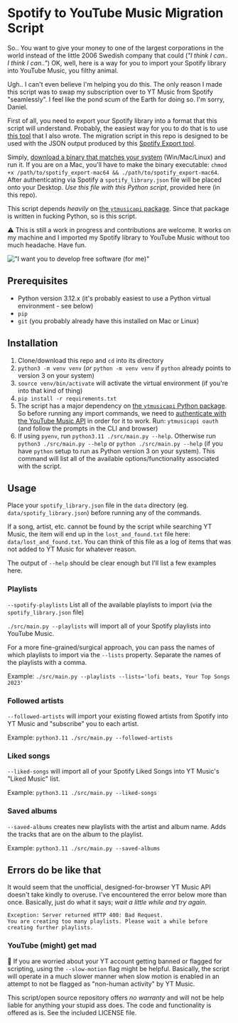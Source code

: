 # Spotify to YouTube Music Migration Script

So.. You want to give your money to one of the largest corporations in the world instead of the little 2006 Swedish company that could (_"I think I can.. I think I can.."_) OK, well, here is a way for you to import your Spotify library into YouTube Music, you filthy animal.

Ugh.. I can't even believe I'm helping you do this. The only reason I made this script was to swap my subscription over to YT Music from Spotify "seamlessly". I feel like the pond scum of the Earth for doing so. I'm sorry, Daniel.

First of all, you need to export your Spotify library into a format that this script will understand. Probably, the easiest way for you to do that is to use [this tool](https://github.com/jonathanbell/spotify_export) that I also wrote. The migration script in this repo is designed to be used with the JSON output produced by this [Spotify Export tool](https://github.com/jonathanbell/spotify_export).

Simply, [download a binary that matches your system](https://github.com/jonathanbell/spotify_export/releases) (Win/Mac/Linux) and run it. If you are on a Mac, you'll have to make the binary executable: `chmod +x /path/to/spotify_export-mac64 && ./path/to/spotify_export-mac64`. After authenticating via Spotify a `spotify_library.json` file will be placed onto your Desktop. _Use this file with this Python script_, provided here (in this repo).

This script depends _heavily_ on [the `ytmusicapi` package](https://github.com/sigma67/ytmusicapi). Since that package is written in fucking Python, so is this script.

⚠️ This is still a work in progress and contributions are welcome. It works on my machine and I imported my Spotify library to YouTube Music without too much headache. Have fun.

!["I want you to develop free software (for me)"](https://miro.medium.com/v2/resize:fit:751/1*0zSv0aE2Whxf0ecf1PGRuw.jpeg)

## Prerequisites

- Python version 3.12.x (it's probably easiest to use a Python virtual environment - see below)
- `pip`
- `git` (you probably already have this installed on Mac or Linux)

## Installation

1. Clone/download this repo and `cd` into its directory
1. `python3 -m venv venv` (_or_ `python -m venv venv` if `python` already points to version 3 on your system)
1. `source venv/bin/activate` will activate the virtual environment (if you're into that kind of thing)
1. `pip install -r requirements.txt`
1. The script has a major dependency on [the `ytmusicapi` Python package](https://github.com/sigma67/ytmusicapi?tab=readme-ov-file). So before running any import commands, we need to [authenticate with the YouTube Music API](https://ytmusicapi.readthedocs.io/en/stable/setup/oauth.html) in order for it to work. Run: `ytmusicapi oauth` (and follow the prompts in the CLI and browser)
1. If using `pyenv`, run `python3.11 ./src/main.py --help`. Otherwise run `python3 ./src/main.py --help` or `python ./src/main.py --help` (if you have `python` setup to run as Python version 3 on your system). This command will list all of the available options/functionality associated with the script.

## Usage

Place your `spotify_library.json` file in the `data` directory (eg. `data/spotify_library.json`) before running any of the commands.

If a song, artist, etc. cannot be found by the script while searching YT Music, the item will end up in the `lost_and_found.txt` file here: `data/lost_and_found.txt`. You can think of this file as a log of items that was not added to YT Music for whatever reason.

The output of `--help` should be clear enough but I'll list a few examples here.

### Playlists

`--spotify-playlists` List all of the available playlists to import (via the `spotify_library.json` file)

`./src/main.py --playlists` will import all of your Spotify playlists into YouTube Music.

For a more fine-grained/surgical approach, you can pass the names of which playlists to import via the `--lists` property. Separate the names of the playlists with a comma.

Example: `./src/main.py --playlists --lists='lofi beats, Your Top Songs 2023'`

### Followed artists

`--followed-artists` will import your existing flowed artists from Spotify into YT Music and "subscribe" you to each artist.

Example: `python3.11 ./src/main.py --followed-artists`

### Liked songs

`--liked-songs` will import all of your Spotify Liked Songs into YT Music's "Liked Music" list.

Example: `python3.11 ./src/main.py --liked-songs`

### Saved albums

`--saved-albums` creates new playlists with the artist and album name. Adds the tracks that are on the album to the playlist.

Example: `python3.11 ./src/main.py --saved-albums`

## Errors do be like that

It would seem that the unofficial, designed-for-browser YT Music API doesn't take kindly to overuse. I've encountered the error below more than once. Basically, just do what it says; _wait a little while and try again_.

```plaintext
Exception: Server returned HTTP 400: Bad Request.
You are creating too many playlists. Please wait a while before creating further playlists.
```

### YouTube (might) get mad

🚨 If you are worried about your YT account getting banned or flagged for scripting, using the `--slow-motion` flag might be helpful. Basically, the script will operate in a much slower manner when slow motion is enabled in an attempt to not be flagged as "non-human activity" by YT Music.

This script/open source repository offers _no warranty_ and will not be help liable for anything your stupid ass does. The code and functionality is offered as is. See the included LICENSE file.
